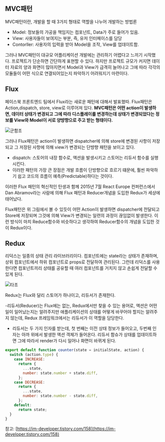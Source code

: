 ## MVC패턴

MVC패턴이란, 개발을 할 때 3가지 형태로 역할을 나누어 개발하는 방법론

- Model: 정보들의 가공을 책임지는 컴포넌트, Data가 주로 들어가 있음.
- View: 사용자들이 보여지는 부분, 즉, 유저 인터페이스를 담당
- Contorller: 사용자의 입력을 받아 Model을 조작, View를 업데이트함.

그러나 MVC패턴이 대규모 어플리케이션 개발에는 관리하기 어렵다고 느끼기 시작했다. 프로젝트가 단순하면 간단하게 표현할 수 있다. 하지만 프로젝트 규모가 커지면 데이터 자료의 양과 화면이 많아지면서 Model과 View가 급격히 늘어나고 그에 따라 각각의 모듈들이 어떤 식으로 연결되어있는지 파악하기 어려워지기 마련이다.

## Flux

페이스북 프론트엔드 팀에서 Flux라는 새로운 패턴에 대해서 발표했따. Flux패턴은 Action,dispatch, store, view로 이루어져 있다. **MVC패턴은 어떤 action이 발생하면, 데이터 상태가 변경되고 그에 따라 디스플레이를 변경하는데 상태가 변경되었다는 정보를 View와 Model이 서로 양뱡향으로 주고 받는 형태이다.**

![군함조](https://user-images.githubusercontent.com/67263146/145005805-3ca6c948-6669-4025-9e7a-fa95f2866bd0.png)

그러나 Flux패턴은 action이 발생하면 dispatcher에 의해 store에 변경된 사항이 저장되고 그 저장된 사항에 의해 view가 변경되는 단뱡향 패턴을 보이고 있다. 

- dispatch: 스토어의 내장 함수로, 액션을 발생시키고 스토어는 리듀서 함수를 실행시킨다.
- 이러한 패턴의 가장 큰 장점은 개발 흐름이 단방향으로 흐르기 떄문에, 훨씬 파악하기 쉽고 코드의 흐름이 예측(Predictable)하다는 것이다.

이러한 Flux 패턴의 혁신적인 탄생과 함께 2015년 7월 React Europe 컨퍼런스에서 Dan Abramov라는 사람에 의해 Flux 패턴과 Reducer개념을 도입한 Redux가 세상에 태어났다.

Flux패턴은 위 그림에서 볼 수 있듯이 어떤 Action이 발생하면 dispatcher에 전달되고 Store에 저장되며 그것에 의해 View가 변경되는 일련의 과정이 끊임없이 발생한다. 이런 방식이 마치 Reduce함수와 비슷하다고 생각하여 Reducer함수의 개념을 도입한 것이 Redux이다.

## Redux

리덕스는 일종의 상태 관리 라이브러리이다. 컴포넌트에는 state라는 상태가 존재하며, 상위 컴포넌트에서 하위 컴포넌트로 props로 전달하여 관리된다. 그런데 리덕스를 사용한다면 컴포넌트끼리 상태를 공유할 때 여러 컴포넌트를 거치지 않고 손쉽게 전달할 수 있게 된다.

![타조](https://user-images.githubusercontent.com/67263146/145005811-14701803-64a5-4743-9eec-8ffa71ec3318.png)

Redux는 Flux와 달리 스토어가 하나이고, 리듀서가 존재한다. 

-리듀서(Reducer)는 Flux에는 없는, Redux에서만 찾을 수 있는 용어로, 액션은 어떤 일이 일어났는지는 알려주지만 애플리케이션의 상태를 어떻게 바꾸어야 할지는 알려주지 않는데, Redux 프레임워크에서는 리듀서가 이 역할을 담당한다.
- 리듀서는 두 가지 인자를 받는데, 첫 번째는 이전 상태 정보가 들어오고, 두번째 인자는 아까 위에서 발생한 액션 객체가 들어온다. 리듀서 함슈가 상태를 업데이트하면 그에 따라서 render가 다시 일어나 화면이 바뀌게 된다.

```jsx
export default function counter(state = initialState, action) {
  switch (action.type) {
    case INCREASE:
      return {
        ...state,
        number: state.number + state.diff,
      };
    case DECREASE:
      return {
        ...state,
        number: state.number - state.diff,
      };
    default:
      return state;
  }
}
```

참고: [https://im-developer.tistory.com/158](https://im-developer.tistory.com/158)
